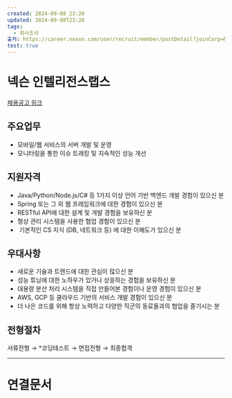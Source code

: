 ```yaml
---
created: 2024-09-08 23:20
updated: 2024-09-08T23:28
tags:
  - 회사조사
출처: https://career.nexon.com/user/recruit/member/postDetail?joinCorp=NX&reNo=20220145&currentPage=0
test: true
---
```

# 넥슨 인텔리전스랩스
[채용공고 링크](https://career.nexon.com/user/recruit/member/postDetail?joinCorp=NX&reNo=20220145&currentPage=0)

## 주요업무
- 모바일/웹 서비스의 서버 개발 및 운영
- 모니터링을 통한 이슈 트래킹 및 지속적인 성능 개선

## 지원자격
- Java/Python/Node.js/C# 등 1가지 이상 언어 기반 백엔드 개발 경험이 있으신 분
- Spring 또는 그 외 웹 프레임워크에 대한 경험이 있으신 분
- RESTful API에 대한 설계 및 개발 경험을 보유하신 분
- 형상 관리 시스템을 사용한 협업 경험이 있으신 분
-  기본적인 CS 지식 (DB, 네트워크 등) 에 대한 이해도가 있으신 분


## 우대사항
- 새로운 기술과 트렌드에 대한 관심이 많으신 분
- 성능 튜닝에 대한 노하우가 있거나 상응하는 경험을 보유하신 분
- 대용량 분산 처리 시스템을 직접 만들어본 경험이나 운영 경험이 있으신 분
- AWS, GCP 등 클라우드 기반의 서비스 개발 경험이 있으신 분
- 더 나은 코드를 위해 항상 노력하고 다양한 직군의 동료들과의 협업을 즐기시는 분
## **전형절차**
서류전형 → *코딩테스트 → 면접전형 → 최종합격

---

# 연결문서